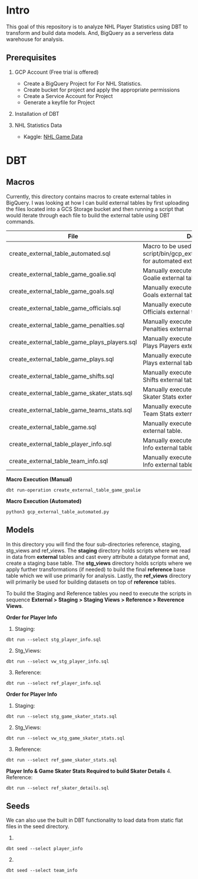 # Intro
This goal of this repository is to analyze  NHL Player Statistics using DBT to transform and build data models. And, BigQuery as a serverless data warehouse for analysis.


## Prerequisites

1. GCP Account (Free trial is offered)
    * Create a BigQuery Project for For NHL Statistics.
    * Create bucket for project and apply the appropriate permissions
    * Create a Service Account for Project
    * Generate a keyfile for Project

2. Installation of DBT

3. NHL Statistics Data
    * Kaggle: <a href="https://www.kaggle.com/datasets/martinellis/nhl-game-data" target="_black">NHL Game Data</a>



# DBT

## **Macros**
Currently, this directory contains macros to create external tables in BigQuery. I was looking at how I can build external tables by first uploading the files 
located into a GCS Storage bucket and then running a script that would iterate through each file to build the external table using DBT commands.



| File                                          | Description                                                                                             |
|-----------------------------------------------|---------------------------------------------------------------------------------------------------------|
| create_external_table_automated.sql           | Macro to be used with script/bin/gcp_external_table_automated.py for automated external table creation. |
| create_external_table_game_goalie.sql         | Manually executed macro to build Game Goalie  external table.                                           |
| create_external_table_game_goals.sql          | Manually executed macro to build Game Goals  external table.                                            |
| create_external_table_game_officials.sql      | Manually executed macro to build Game Officials  external table.                                        |
| create_external_table_game_penalties.sql      | Manually executed macro to build Game Penalties  external table.                                        |
| create_external_table_game_plays_players.sql  | Manually executed macro to build Game Plays Players  external table.                                    |
| create_external_table_game_plays.sql          | Manually executed macro to build Game Plays  external table.                                            |
| create_external_table_game_shifts.sql         | Manually executed macro to build Game Shifts  external table.                                           |
| create_external_table_game_skater_stats.sql   | Manually executed macro to build Game Skater Stats  external table.                                     |
| create_external_table_game_teams_stats.sql    | Manually executed macro to build Game Team Stats  external table.                                       |
| create_external_table_game.sql                | Manually executed macro to build Game external table.                                                   |
| create_external_table_player_info.sql         | Manually executed macro to build Player Info  external table.                                           |
| create_external_table_team_info.sql           | Manually executed macro to build Team Info  external table.                                             |


**Macro Execution (Manual)**
```
dbt run-operation create_external_table_game_goalie
```


**Macro Execution (Automated)**
```
python3 gcp_external_table_automated.py
```

## **Models**
In this directory you will find the four sub-directories reference, staging, stg_views and ref_views. The **staging** directory holds scripts where we read in data from **external** 
tables and cast every attribute a datatype format and, create a staging base table. The **stg_views** directory holds scripts where we apply further transformations
(if needed) to build the final **reference** base table which we will use primarily for analysis. Lastly, the **ref_views** directory will primarily be used for building datasets 
on top of **reference** tables.

To build the Staging and Reference tables you need to execute the scripts in sequence **External > Staging > Staging Views > Reference > Reverence Views**.

**Order for Player Info**
1. Staging:   
``` 
dbt run --select stg_player_info.sql 
```

2. Stg_Views: 
``` 
dbt run --select vw_stg_player_info.sql 
```

3. Reference: 
``` 
dbt run --select ref_player_info.sql 
```

**Order for Player Info**
1. Staging:   
``` 
dbt run --select stg_game_skater_stats.sql 
```

2. Stg_Views: 
``` 
dbt run --select vw_stg_game_skater_stats.sql 
```

3. Reference: 
``` 
dbt run --select ref_game_skater_stats.sql 
```

**Player Info & Game Skater Stats Required to build Skater Details**
4. Reference: 
``` 
dbt run --select ref_skater_details.sql 
```


## **Seeds**
We can also use the built in DBT functionality to load data from static flat files in the seed directory.

1. 
```
dbt seed --select player_info
```

2. 
```
dbt seed --select team_info
```
